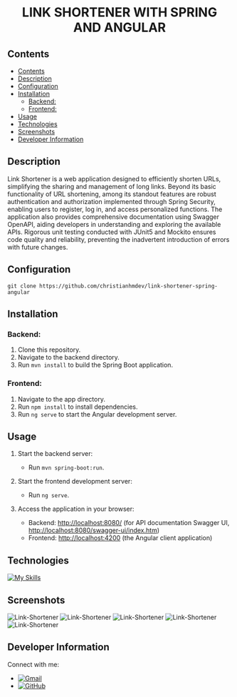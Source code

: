 <div style="text-align: center">
  <h1>LINK SHORTENER WITH SPRING AND ANGULAR</h1>
</div>


## Contents

- [Contents](#contents)
- [Description](#description)
- [Configuration](#configuration)
- [Installation](#installation)
  - [Backend:](#backend)
  - [Frontend:](#frontend)
- [Usage](#usage)
- [Technologies](#technologies)
- [Screenshots](#screenshots)
- [Developer Information](#developer-information)

## Description

Link Shortener is a web application designed to efficiently shorten URLs, simplifying the sharing and management of long links. Beyond its basic functionality of URL shortening, among its standout features are robust authentication and authorization implemented through Spring Security, enabling users to register, log in, and access personalized functions. The application also provides comprehensive documentation using Swagger OpenAPI, aiding developers in understanding and exploring the available APIs. Rigorous unit testing conducted with JUnit5 and Mockito ensures code quality and reliability, preventing the inadvertent introduction of errors with future changes.

## Configuration

```
git clone https://github.com/christianhmdev/link-shortener-spring-angular
```

## Installation

### Backend:

1. Clone this repository.
2. Navigate to the backend directory.
3. Run `mvn install` to build the Spring Boot application.

### Frontend:

1. Navigate to the app directory.
2. Run `npm install` to install dependencies.
3. Run `ng serve` to start the Angular development server.

## Usage

1. Start the backend server:
   - Run `mvn spring-boot:run`.

2. Start the frontend development server:
   - Run `ng serve`.

3. Access the application in your browser:
   - Backend: [http://localhost:8080/](http://localhost:8080/) (for API documentation Swagger UI, [http://localhost:8080/swagger-ui/index.htm](http://localhost:8080/swagger-ui/index.html))
   - Frontend: [http://localhost:4200](http://localhost:4200) (the Angular client application)


## Technologies

[![My Skills](https://skillicons.dev/icons?i=java,spring,typescript,angular,bootstrap,postgresql)](https://skillicons.dev)


## Screenshots

![Link-Shortener](https://res.cloudinary.com/ddmcwbdtl/image/upload/v1707142735/shortener-home.png)
![Link-Shortener](https://res.cloudinary.com/ddmcwbdtl/image/upload/v1707142896/shortener-login.png)
![Link-Shortener](https://res.cloudinary.com/ddmcwbdtl/image/upload/v1707142927/shortener-signup.png)
![Link-Shortener](https://res.cloudinary.com/ddmcwbdtl/image/upload/v1707142975/shortener-urls.png)
![Link-Shortener](https://res.cloudinary.com/ddmcwbdtl/image/upload/v1707143892/shortener-swagger.png)

## Developer Information

Connect with me:

- [![Gmail](https://img.shields.io/badge/Gmail-red?logo=gmail)](mailto:christiandevcontact@gmail.com)
- [![GitHub](https://img.shields.io/badge/GitHub-black?logo=github)](https://github.com/christianhmdev/)

